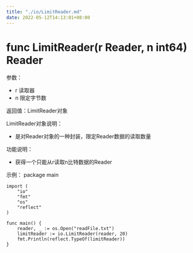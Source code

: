 ```yaml
---
title: "./io/LimitReader.md"
date: 2022-05-12T14:13:01+08:00
---
```

# func LimitReader(r Reader, n int64) Reader

参数：
- r 读取器
- n 限定字节数

返回值：LimitReader对象

LimitReader对象说明：
- 是对Reader对象的一种封装，限定Reader数据的读取数量

功能说明：
- 获得一个只能从r读取n比特数据的Reader

示例：
  package main
	
	import (
		"io"
		"fmt"
		"os"
		"reflect"
	)
	
	func main() {
		reader, _ := os.Open("readFile.txt")
		limitReader := io.LimitReader(reader, 20)
		fmt.Println(reflect.TypeOf(limitReader))
	}
